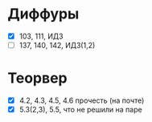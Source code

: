 # Диффуры
- [x] 103, 111, ИДЗ
- [ ] 137, 140, 142, ИДЗ(1,2)

# Теорвер
- [x] 4.2, 4.3, 4.5, 4.6 прочесть (на почте)
- [x] 5.3(2,3), 5.5, что не решили на паре
